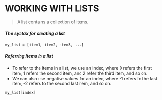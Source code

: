 # WORKING WITH LISTS
> A list contains a collection of items.

##### The syntax for creating a list
```
my_list = [item1, item2, item3, ...]
```
##### Referring items in a list
- To refer to the items in a list, we use an index, where 0 refers the first item, 1 refers the second item, and 2 refer the third item, and so on.
- We can also use negative values for an index, where -1 refers to the last item, -2 refers to the second last item, and so on.

```
my_list[index]
```